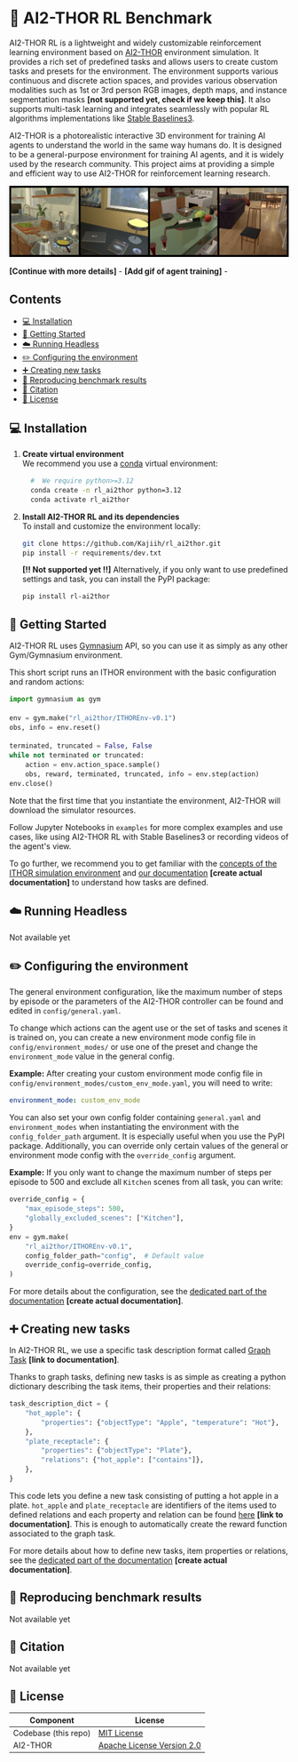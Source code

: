 # 🤖 AI2-THOR RL Benchmark

AI2-THOR RL is a lightweight and widely customizable reinforcement learning environment based on [AI2-THOR](https://ai2thor.allenai.org/) environment simulation. It provides a rich set of predefined tasks and allows users to create custom tasks and presets for the environment. The environment supports various continuous and discrete action spaces, and provides various observation modalities such as 1st or 3rd person RGB images, depth maps, and instance segmentation masks **[not supported yet, check if we keep this]**. It also supports multi-task learning and integrates seamlessly with popular RL algorithms implementations like [Stable Baselines3](https://github.com/DLR-RM/stable-baselines3).

AI2-THOR is a photorealistic interactive 3D environment for training AI agents to understand the world in the same way humans do. It is designed to be a general-purpose environment for training AI agents, and it is widely used by the research community. This project aims at providing a simple and efficient way to use AI2-THOR for reinforcement learning research.

<p align="center">
  <img src="media/ITHOR_illustration.png" alt="Ithor Illustration">
</p>

**[Continue with more details]** -
**[Add gif of agent training]** -

## Contents <!-- omit from toc -->

- [💻 Installation](#-installation)
- [🏃 Getting Started](#-getting-started)
- [☁️ Running Headless](#️-running-headless)
- [✏️ Configuring the environment](#️-configuring-the-environment)
- [➕ Creating new tasks](#-creating-new-tasks)
- [🧮 Reproducing benchmark results](#-reproducing-benchmark-results)
- [📔 Citation](#-citation)
- [🧾 License](#-license)

## 💻 Installation

1. **Create virtual environment**\
    We recommend you use a [conda](https://docs.conda.io/projects/conda/en/latest/user-guide/install/) virtual environment:

    ```bash
      #  We require python>=3.12 
      conda create -n rl_ai2thor python=3.12
      conda activate rl_ai2thor
    ```

2. **Install AI2-THOR RL and its dependencies**\
    To install and customize the environment locally:

    ```bash
    git clone https://github.com/Kajiih/rl_ai2thor.git
    pip install -r requirements/dev.txt
    ```

    **[!! Not supported yet !!]**
    Alternatively, if you only want to use predefined settings and task, you can install the PyPI package:

    ```bash
    pip install rl-ai2thor
    ```

## 🏃 Getting Started

AI2-THOR RL uses [Gymnasium](https://github.com/Farama-Foundation/Gymnasium) API, so you can use it as simply as any other Gym/Gymnasium environment.

This short script runs an ITHOR environment with the basic configuration and random actions:

```python
import gymnasium as gym

env = gym.make("rl_ai2thor/ITHOREnv-v0.1")
obs, info = env.reset()

terminated, truncated = False, False
while not terminated or truncated:
    action = env.action_space.sample()
    obs, reward, terminated, truncated, info = env.step(action)
env.close()
```

Note that the first time that you instantiate the environment, AI2-THOR will download the simulator resources.

Follow Jupyter Notebooks in `examples` for more complex examples and use cases, like using AI2-THOR RL with Stable Baselines3 or recording videos of the agent's view.

To go further, we recommend you to get familiar with the [concepts of the ITHOR simulation environment](https://ai2thor.allenai.org/ithor/documentation/concepts) and [our documentation](https://github.com/Kajiih/rl_ai2thor) **[create actual documentation]** to understand how tasks are defined.

## ☁️ Running Headless

Not available yet

## ✏️ Configuring the environment

The general environment configuration, like the maximum number of steps by episode or the parameters of the AI2-THOR controller can be found and edited in `config/general.yaml`.

To change which actions can the agent use or the set of tasks and scenes it is trained on, you can create a new environment mode config file in `config/environment_modes/` or use one of the preset and change the `environment_mode` value in the general config.

**Example:**
After creating your custom environment mode config file in `config/environment_modes/custom_env_mode.yaml`, you will need to write:

```yaml
environment_mode: custom_env_mode
```

You can also set your own config folder containing `general.yaml` and `environment_modes` when instantiating the environment with the `config_folder_path` argument. It is especially useful when you use the PyPI package.
Additionally, you can override only certain values of the general or environment mode config with the `override_config` argument.

**Example:**
If you only want to change the maximum number of steps per episode to 500 and exclude all `Kitchen` scenes from all task, you can write:

```python
override_config = {
    "max_episode_steps": 500,
    "globally_excluded_scenes": ["Kitchen"],
}
env = gym.make(
    "rl_ai2thor/ITHOREnv-v0.1",
    config_folder_path="config",  # Default value
    override_config=override_config,
)
```

For more details about the configuration, see the [dedicated part of the documentation](https://github.com/Kajiih/rl_ai2thor) **[create actual documentation]**.

## ➕ Creating new tasks

In AI2-THOR RL, we use a specific task description format called [Graph Task](https://github.com/Kajiih/rl_ai2thor) **[link to documentation]**.

Thanks to graph tasks, defining new tasks is as simple as creating a python dictionary describing the task items, their properties and their relations:

```python
task_description_dict = {
    "hot_apple": {
        "properties": {"objectType": "Apple", "temperature": "Hot"},
    },
    "plate_receptacle": {
        "properties": {"objectType": "Plate"},
        "relations": {"hot_apple": ["contains"]},
    },
}
```

This code lets you define a new task consisting of putting a hot apple in a plate. `hot_apple` and `plate_receptacle` are identifiers of the items used to defined relations and each property and relation can be found [here](.) **[link to documentation]**. This is enough to automatically create the reward function associated to the graph task.

For more details about how to define new tasks, item properties or relations, see the [dedicated part of the documentation](.) **[create actual documentation]**.

## 🧮 Reproducing benchmark results

Not available yet

## 📔 Citation

Not available yet

## 🧾 License

| Component            | License                                                                  |
| -------------------- | -------------------------------------------------------------------------|
| Codebase (this repo) | [MIT License](LICENSE)                                                   |
| AI2-THOR             | [Apache License Version 2.0](https://www.apache.org/licenses/LICENSE-2.0)|
